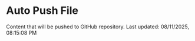 # Auto Push File

Content that will be pushed to GitHub repository.
Last updated: 08/11/2025, 08:15:08 PM